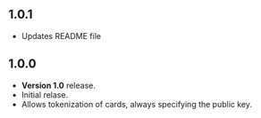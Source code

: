## 1.0.1
- Updates README file

## 1.0.0

- **Version 1.0** release.
- Initial relase.
- Allows tokenization of cards, always specifying the public key.
